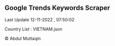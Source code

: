 

## Google Trends Keywords Scraper 
 
Last Update 12-11-2022 , 07:50:02

Country List :
VIETNAM.json



© Abdul Muttaqin 
